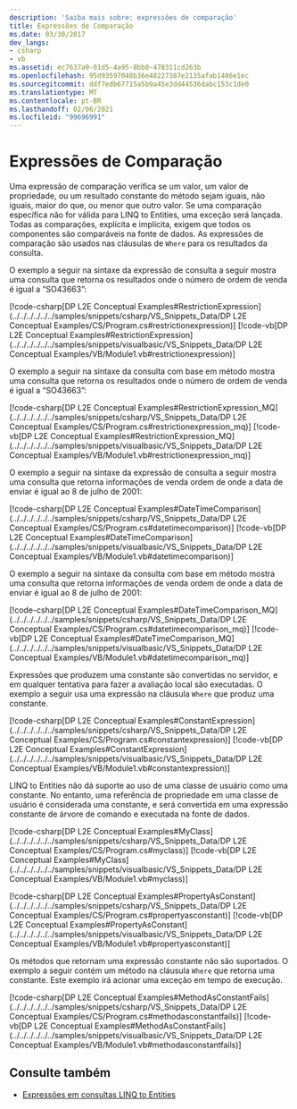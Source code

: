 ```yaml
---
description: 'Saiba mais sobre: expressões de comparação'
title: Expressões de Comparação
ms.date: 03/30/2017
dev_langs:
- csharp
- vb
ms.assetid: ec7637a9-01d5-4a95-8bb0-478311cd263b
ms.openlocfilehash: 95d93597048b36e48227387e2135afab1486e1ec
ms.sourcegitcommit: ddf7edb67715a5b9a45e3dd44536dabc153c1de0
ms.translationtype: MT
ms.contentlocale: pt-BR
ms.lasthandoff: 02/06/2021
ms.locfileid: "99696991"
---
```

# <a name="comparison-expressions"></a>Expressões de Comparação

Uma expressão de comparação verifica se um valor, um valor de propriedade, ou um resultado constante do método sejam iguais, não iguais, maior do que, ou menor que outro valor. Se uma comparação específica não for válida para LINQ to Entities, uma exceção será lançada. Todas as comparações, explícita e implícita, exigem que todos os componentes são comparáveis na fonte de dados. As expressões de comparação são usados nas cláusulas de `Where` para os resultados da consulta.  
  
 O exemplo a seguir na sintaxe da expressão de consulta a seguir mostra uma consulta que retorna os resultados onde o número de ordem de venda é igual a “SO43663”:  
  
 [!code-csharp[DP L2E Conceptual Examples#RestrictionExpression](../../../../../../samples/snippets/csharp/VS_Snippets_Data/DP L2E Conceptual Examples/CS/Program.cs#restrictionexpression)]
 [!code-vb[DP L2E Conceptual Examples#RestrictionExpression](../../../../../../samples/snippets/visualbasic/VS_Snippets_Data/DP L2E Conceptual Examples/VB/Module1.vb#restrictionexpression)]  
  
 O exemplo a seguir na sintaxe da consulta com base em método mostra uma consulta que retorna os resultados onde o número de ordem de venda é igual a “SO43663”:  
  
 [!code-csharp[DP L2E Conceptual Examples#RestrictionExpression_MQ](../../../../../../samples/snippets/csharp/VS_Snippets_Data/DP L2E Conceptual Examples/CS/Program.cs#restrictionexpression_mq)]
 [!code-vb[DP L2E Conceptual Examples#RestrictionExpression_MQ](../../../../../../samples/snippets/visualbasic/VS_Snippets_Data/DP L2E Conceptual Examples/VB/Module1.vb#restrictionexpression_mq)]  
  
 O exemplo a seguir na sintaxe da expressão de consulta a seguir mostra uma consulta que retorna informações de venda ordem de onde a data de enviar é igual ao 8 de julho de 2001:  
  
 [!code-csharp[DP L2E Conceptual Examples#DateTimeComparison](../../../../../../samples/snippets/csharp/VS_Snippets_Data/DP L2E Conceptual Examples/CS/Program.cs#datetimecomparison)]
 [!code-vb[DP L2E Conceptual Examples#DateTimeComparison](../../../../../../samples/snippets/visualbasic/VS_Snippets_Data/DP L2E Conceptual Examples/VB/Module1.vb#datetimecomparison)]  
  
 O exemplo a seguir na sintaxe da consulta com base em método mostra uma consulta que retorna informações de venda ordem de onde a data de enviar é igual ao 8 de julho de 2001:  
  
 [!code-csharp[DP L2E Conceptual Examples#DateTimeComparison_MQ](../../../../../../samples/snippets/csharp/VS_Snippets_Data/DP L2E Conceptual Examples/CS/Program.cs#datetimecomparison_mq)]
 [!code-vb[DP L2E Conceptual Examples#DateTimeComparison_MQ](../../../../../../samples/snippets/visualbasic/VS_Snippets_Data/DP L2E Conceptual Examples/VB/Module1.vb#datetimecomparison_mq)]  
  
 Expressões que produzem uma constante são convertidas no servidor, e em qualquer tentativa para fazer a avaliação local são executadas. O exemplo a seguir usa uma expressão na cláusula `Where` que produz uma constante.  
  
 [!code-csharp[DP L2E Conceptual Examples#ConstantExpression](../../../../../../samples/snippets/csharp/VS_Snippets_Data/DP L2E Conceptual Examples/CS/Program.cs#constantexpression)]
 [!code-vb[DP L2E Conceptual Examples#ConstantExpression](../../../../../../samples/snippets/visualbasic/VS_Snippets_Data/DP L2E Conceptual Examples/VB/Module1.vb#constantexpression)]  
  
 LINQ to Entities não dá suporte ao uso de uma classe de usuário como uma constante. No entanto, uma referência de propriedade em uma classe de usuário é considerada uma constante, e será convertida em uma expressão constante de árvore de comando e executada na fonte de dados.  
  
 [!code-csharp[DP L2E Conceptual Examples#MyClass](../../../../../../samples/snippets/csharp/VS_Snippets_Data/DP L2E Conceptual Examples/CS/Program.cs#myclass)]
 [!code-vb[DP L2E Conceptual Examples#MyClass](../../../../../../samples/snippets/visualbasic/VS_Snippets_Data/DP L2E Conceptual Examples/VB/Module1.vb#myclass)]  
  
 [!code-csharp[DP L2E Conceptual Examples#PropertyAsConstant](../../../../../../samples/snippets/csharp/VS_Snippets_Data/DP L2E Conceptual Examples/CS/Program.cs#propertyasconstant)]
 [!code-vb[DP L2E Conceptual Examples#PropertyAsConstant](../../../../../../samples/snippets/visualbasic/VS_Snippets_Data/DP L2E Conceptual Examples/VB/Module1.vb#propertyasconstant)]  
  
 Os métodos que retornam uma expressão constante não são suportados. O exemplo a seguir contém um método na cláusula `Where` que retorna uma constante. Este exemplo irá acionar uma exceção em tempo de execução.  
  
 [!code-csharp[DP L2E Conceptual Examples#MethodAsConstantFails](../../../../../../samples/snippets/csharp/VS_Snippets_Data/DP L2E Conceptual Examples/CS/Program.cs#methodasconstantfails)]
 [!code-vb[DP L2E Conceptual Examples#MethodAsConstantFails](../../../../../../samples/snippets/visualbasic/VS_Snippets_Data/DP L2E Conceptual Examples/VB/Module1.vb#methodasconstantfails)]  
  
## <a name="see-also"></a>Consulte também

- [Expressões em consultas LINQ to Entities](expressions-in-linq-to-entities-queries.md)

